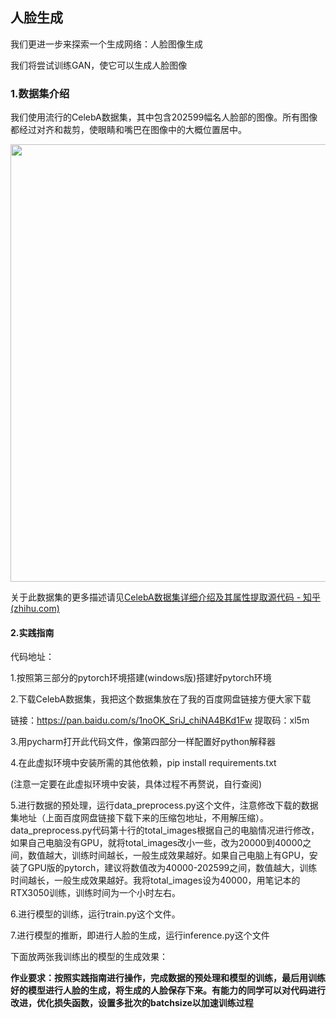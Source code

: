 ## 人脸生成

我们更进一步来探索一个生成网络：人脸图像生成

我们将尝试训练GAN，使它可以生成人脸图像

### 1.数据集介绍

我们使用流行的CelebA数据集，其中包含202599幅名人脸部的图像。所有图像都经过对齐和裁剪，使眼睛和嘴巴在图像中的大概位置居中。

<img src="https://user-images.githubusercontent.com/74011275/190902238-e23b980b-d364-4fb7-9840-6410a91ca4df.png" width=700>

关于此数据集的更多描述请见[CelebA数据集详细介绍及其属性提取源代码 - 知乎 (zhihu.com)](https://zhuanlan.zhihu.com/p/35975956)

#### 2.实践指南

代码地址：

1.按照第三部分的pytorch环境搭建(windows版)搭建好pytorch环境

2.下载CelebA数据集，我把这个数据集放在了我的百度网盘链接方便大家下载

链接：https://pan.baidu.com/s/1noOK_SriJ_chiNA4BKd1Fw 
提取码：xl5m

3.用pycharm打开此代码文件，像第四部分一样配置好python解释器

4.在此虚拟环境中安装所需的其他依赖，pip install requirements.txt

(注意一定要在此虚拟环境中安装，具体过程不再赘说，自行查阅)

5.进行数据的预处理，运行data_preprocess.py这个文件，注意修改下载的数据集地址（上面百度网盘链接下载下来的压缩包地址，不用解压缩）。data_preprocess.py代码第十行的total_images根据自己的电脑情况进行修改，如果自己电脑没有GPU，就将total_images改小一些，改为20000到40000之间，数值越大，训练时间越长，一般生成效果越好。如果自己电脑上有GPU，安装了GPU版的pytorch，建议将数值改为40000-202599之间，数值越大，训练时间越长，一般生成效果越好。我将total_images设为40000，用笔记本的RTX3050训练，训练时间为一个小时左右。

6.进行模型的训练，运行train.py这个文件。

7.进行模型的推断，即进行人脸的生成，运行inference.py这个文件

下面放两张我训练出的模型的生成效果：



**作业要求：按照实践指南进行操作，完成数据的预处理和模型的训练，最后用训练好的模型进行人脸的生成，将生成的人脸保存下来。有能力的同学可以对代码进行改进，优化损失函数，设置多批次的batchsize以加速训练过程**

